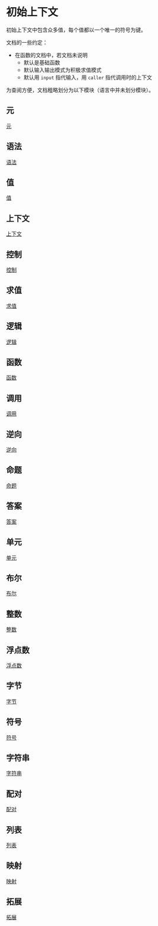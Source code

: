# 初始上下文

初始上下文中包含众多值，每个值都以一个唯一的符号为键。

文档的一些约定：

- 在函数的文档中，若文档未说明
  - 默认是基础函数
  - 默认输入输出模式为积极求值模式
  - 默认用 `input` 指代输入，用 `caller` 指代调用时的上下文

为查阅方便，文档粗略划分为以下模块（语言中并未划分模块）。

## 元

[元](./初始上下文/元.md)

## 语法

[语法](./初始上下文/语法.md)

## 值

[值](./初始上下文/值.md)

## 上下文

[上下文](./初始上下文/上下文.md)

## 控制

[控制](./初始上下文/控制.md)

## 求值

[求值](./初始上下文/求值.md)

## 逻辑

[逻辑](./初始上下文/逻辑.md)

## 函数

[函数](./初始上下文/函数.md)

## 调用

[调用](./初始上下文/调用.md)

## 逆向

[逆向](./初始上下文/逆向.md)

## 命题

[命题](./初始上下文/命题.md)

## 答案

[答案](./初始上下文/答案.md)

## 单元

[单元](./初始上下文/单元.md)

## 布尔

[布尔](./初始上下文/布尔.md)

## 整数

[整数](./初始上下文/整数.md)

## 浮点数

[浮点数](./初始上下文/浮点数.md)

## 字节

[字节](./初始上下文/字节.md)

## 符号

[符号](./初始上下文/符号.md)

## 字符串

[字符串](./初始上下文/字符串.md)

## 配对

[配对](./初始上下文/配对.md)

## 列表

[列表](./初始上下文/列表.md)

## 映射

[映射](./初始上下文/映射.md)

## 拓展

[拓展](./初始上下文/拓展.md)
